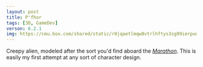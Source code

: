 ```yaml
---
layout: post
title: P'fhor
tags: [3D, GameDev]
verson: 6.2.1
img: https://cmu.box.com/shared/static/r0jqaetlmqw8vtrlhftys3sg99ierpuu.png
---
```


Creepy alien, modeled after the sort you'd find aboard the *[Marathon][]*.
This is easily my first attempt at any sort of character design.

[Marathon]: http://marathon.bungie.org